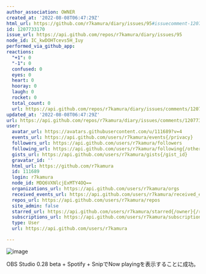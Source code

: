 ```yaml
---
author_association: OWNER
created_at: '2022-08-08T06:47:29Z'
html_url: https://github.com/r7kamura/diary/issues/95#issuecomment-1207733170
id: 1207733170
issue_url: https://api.github.com/repos/r7kamura/diary/issues/95
node_id: IC_kwDOHTcevs5H_Iuy
performed_via_github_app: 
reactions:
  "+1": 0
  "-1": 0
  confused: 0
  eyes: 0
  heart: 0
  hooray: 0
  laugh: 0
  rocket: 0
  total_count: 0
  url: https://api.github.com/repos/r7kamura/diary/issues/comments/1207733170/reactions
updated_at: '2022-08-08T06:47:29Z'
url: https://api.github.com/repos/r7kamura/diary/issues/comments/1207733170
user:
  avatar_url: https://avatars.githubusercontent.com/u/111689?v=4
  events_url: https://api.github.com/users/r7kamura/events{/privacy}
  followers_url: https://api.github.com/users/r7kamura/followers
  following_url: https://api.github.com/users/r7kamura/following{/other_user}
  gists_url: https://api.github.com/users/r7kamura/gists{/gist_id}
  gravatar_id: ''
  html_url: https://github.com/r7kamura
  id: 111689
  login: r7kamura
  node_id: MDQ6VXNlcjExMTY4OQ==
  organizations_url: https://api.github.com/users/r7kamura/orgs
  received_events_url: https://api.github.com/users/r7kamura/received_events
  repos_url: https://api.github.com/users/r7kamura/repos
  site_admin: false
  starred_url: https://api.github.com/users/r7kamura/starred{/owner}{/repo}
  subscriptions_url: https://api.github.com/users/r7kamura/subscriptions
  type: User
  url: https://api.github.com/users/r7kamura

---
```

![image](https://user-images.githubusercontent.com/111689/183356245-393cc4d8-c61d-4980-89b0-681db3b3cd97.png)

OBS Studio 0.28 beta + Spotify + SnipでNow playingを表示することに成功。